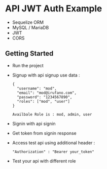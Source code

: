 # API JWT Auth Example 

- Sequelize ORM
- MySQL / MariaDB
- JWT
- CORS


## Getting Started

- Run the project
- Signup with api signup use data : 
  ```
  {
    "username": "mod",
    "email": "mod@irufano.com",
    "password": "1234567890",
    "roles": ["mod", "user"]
  }
  ```

  ```
  Availbale Role is : mod, admin, user
  ```

- Signin with api signin
- Get token from signin response
- Access test api using additional header :
  ```
  "Authorization" : "Bearer your_token" 
  ```
- Test your api with different role